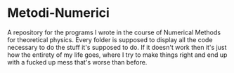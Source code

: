 # Metodi-Numerici
A repository for the programs I wrote in the course of Numerical Methods for theoretical physics.
Every folder is supposed to display all the code necessary to do the stuff it's supposed to do.
If it doesn't work then it's just how the entirety of my life goes, where I try to make things right and end up with a fucked up mess that's worse than before.
